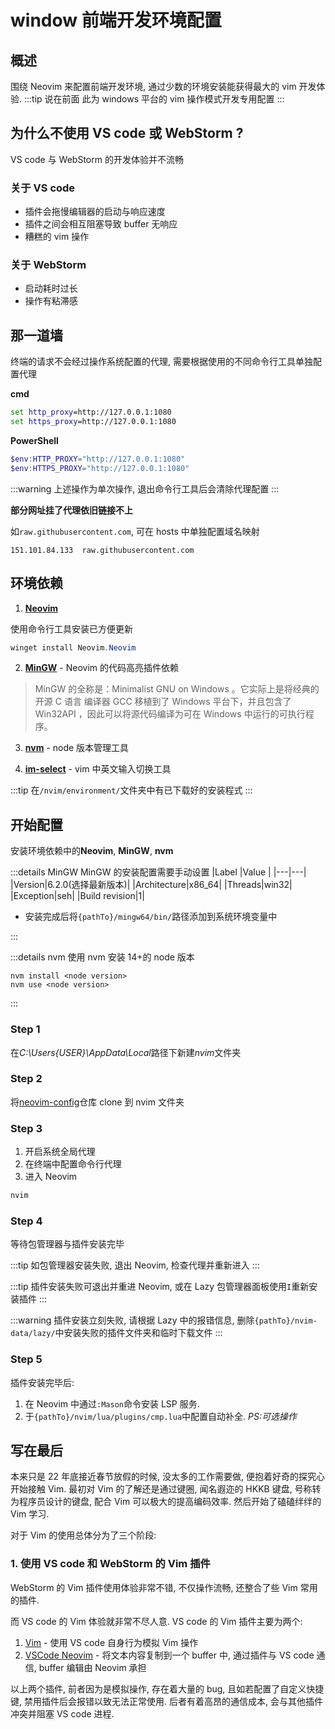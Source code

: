 # window 前端开发环境配置

## 概述

围绕 Neovim 来配置前端开发环境, 通过少数的环境安装能获得最大的 vim 开发体验.
:::tip 说在前面
此为 windows 平台的 vim 操作模式开发专用配置
:::

## 为什么不使用 VS code 或 WebStorm ?

VS code 与 WebStorm 的开发体验并不流畅

### 关于 VS code

- 插件会拖慢编辑器的启动与响应速度
- 插件之间会相互阻塞导致 buffer 无响应
- 糟糕的 vim 操作

### 关于 WebStorm

- 启动耗时过长
- 操作有粘滞感

## 那一道墙

终端的请求不会经过操作系统配置的代理, 需要根据使用的不同命令行工具单独配置代理

**cmd**

```cmd
set http_proxy=http://127.0.0.1:1080
set https_proxy=http://127.0.0.1:1080
```

**PowerShell**

```PowerShell
$env:HTTP_PROXY="http://127.0.0.1:1080"
$env:HTTPS_PROXY="http://127.0.0.1:1080"
```

:::warning
上述操作为单次操作, 退出命令行工具后会清除代理配置
:::

**部分网址挂了代理依旧链接不上**

如`raw.githubusercontent.com`, 可在 hosts 中单独配置域名映射

```hosts
151.101.84.133  raw.githubusercontent.com
```

## 环境依赖

1. [**Neovim**](https://neovim.io/)

使用命令行工具安装已方便更新

```PowerShell
winget install Neovim.Neovim
```

2. [**MinGW**](https://www.mingw-w64.org/) - Neovim 的代码高亮插件依赖

> MinGW 的全称是：Minimalist GNU on Windows 。它实际上是将经典的开源 C 语言 编译器 GCC 移植到了 Windows 平台下，并且包含了 Win32API ，因此可以将源代码编译为可在 Windows 中运行的可执行程序。

3. [**nvm**](https://github.com/coreybutler/nvm-windows) - node 版本管理工具

4. [**im-select**](https://github.com/daipeihust/im-select) - vim 中英文输入切换工具

:::tip
在`/nvim/environment/`文件夹中有已下载好的安装程式
:::

## 开始配置

安装环境依赖中的**Neovim**, **MinGW**, **nvm**

:::details MinGW
MinGW 的安装配置需要手动设置
|Label |Value |
|---|---|
|Version|6.2.0(选择最新版本)|
|Architecture|x86_64|
|Threads|win32|
|Exception|seh|
|Build revision|1|

- 安装完成后将`{pathTo}/mingw64/bin/`路径添加到系统环境变量中

:::

:::details nvm
使用 nvm 安装 14+的 node 版本

```bash:line-numbers
nvm install <node version>
nvm use <node version>
```

:::

### Step 1

在*C:\Users\{USER}\AppData\Local*路径下新建*nvim*文件夹

### Step 2

将[neovim-config](https://github.com/rovenssiren9417/neovim-config)仓库 clone 到 nvim 文件夹

### Step 3

1. 开启系统全局代理
2. 在终端中配置命令行代理
3. 进入 Neovim

```bash
nvim
```

### Step 4

等待包管理器与插件安装完毕

:::tip
如包管理器安装失败, 退出 Neovim, 检查代理并重新进入
:::

:::tip
插件安装失败可退出并重进 Neovim, 或在 Lazy 包管理器面板使用`I`重新安装插件
:::

:::warning
插件安装立刻失败, 请根据 Lazy 中的报错信息, 删除`{pathTo}/nvim-data/lazy/`中安装失败的插件文件夹和临时下载文件
:::

### Step 5

插件安装完毕后:

1. 在 Neovim 中通过`:Mason`命令安装 LSP 服务.
2. 于`{pathTo}/nvim/lua/plugins/cmp.lua`中配置自动补全. _PS:可选操作_

## 写在最后

本来只是 22 年底接近春节放假的时候, 没太多的工作需要做, 便抱着好奇的探究心开始接触 Vim. 最初对 Vim 的了解还是通过键圈, 闻名遐迩的 HKKB 键盘, 号称转为程序员设计的键盘, 配合 Vim 可以极大的提高编码效率. 然后开始了磕磕绊绊的 Vim 学习.

对于 Vim 的使用总体分为了三个阶段:

### 1. 使用 VS code 和 WebStorm 的 Vim 插件

WebStorm 的 Vim 插件使用体验非常不错, 不仅操作流畅, 还整合了些 Vim 常用的插件.

而 VS code 的 Vim 体验就非常不尽人意. VS code 的 Vim 插件主要为两个:

1. [Vim](https://marketplace.visualstudio.com/items?itemName=vscodevim.vim) - 使用 VS code 自身行为模拟 Vim 操作
2. [VSCode Neovim](https://marketplace.visualstudio.com/items?itemName=asvetliakov.vscode-neovim) - 将文本内容复制到一个 buffer 中, 通过插件与 VS code 通信, buffer 编辑由 Neovim 承担

以上两个插件, 前者因为是模拟操作, 存在着大量的 bug, 且如若配置了自定义快捷键, 禁用插件后会报错以致无法正常使用.
后者有着高昂的通信成本, 会与其他插件冲突并阻塞 VS code 进程.
